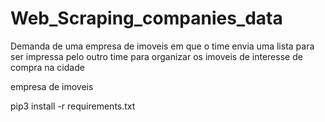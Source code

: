 # Web_Scraping_companies_data

Demanda de uma empresa de imoveis em que o time envia uma lista para ser impressa pelo outro time para organizar os imoveis de interesse de compra na cidade

empresa de imoveis

pip3 install -r requirements.txt